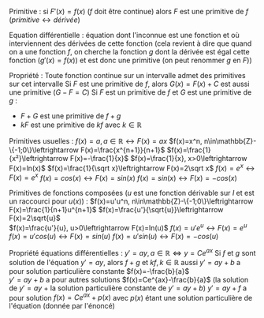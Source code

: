 Primitive : si $F'(x)=f(x)$ ($f$ doit être continue) alors $F$ est une primitive de $f$ ($primitive\leftrightarrow dérivée$)

Equation différentielle : équation dont l'inconnue est une fonction et où interviennent des dérivées de cette fonction (cela revient à dire que quand on a une fonction $f$, on cherche la fonction $g$ dont la dérivée est égal cette fonction ($g'(x)=f(x)$) et est donc une primitive (on peut renommer $g$ en $F$))

Propriété : 
Toute fonction continue sur un intervalle admet des primitives sur cet intervalle
Si $F$ est une primitive de $f$, alors $G(x)=F(x)+C$ est aussi une primitive ($G-F=C$)
Si $F$ est un primitive de $f$ et $G$ est une primitive de $g$ : 
- $F+G$ est une primitive de $f+g$
- $kF$ est une primitive de $kf$ avec $k\in\mathbb R$ 

Primitives usuelles : 
$f(x)=a, a\in \mathbb{R}\leftrightarrow F(x)=ax$ 
$f(x)=x^n, n\in\mathbb{Z}-\{-1;0\}\leftrightarrow F(x)=\frac{x^{n+1}}{n+1}$ 
$f(x)=\frac{1}{x²}\leftrightarrow F(x)=-\frac{1}{x}$ 
$f(x)=\frac{1}{x}, x>0\leftrightarrow F(x)=ln(x)$ 
$f(x)=\frac{1}{\sqrt x}\leftrightarrow F(x)=2\sqrt x$ 
$f(x)=e^x\leftrightarrow F(x)=e^x$ 
$f(x)=cos(x)\leftrightarrow F(x)=sin(x)$ 
$f(x)=sin(x)\leftrightarrow F(x)=-cos(x)$  

Primitives de fonctions composées ($u$ est une fonction dérivable sur $I$ et est un raccourci pour $u(x)$) : 
$f(x)=u'u^n, n\in\mathbb{Z}-\{-1;0\}\leftrightarrow F(x)=\frac{1}{n+1}u^{n+1}$ 
$f(x)=\frac{u'}{\sqrt{u}}\leftrightarrow F(x)=2\sqrt{u}$  
$f(x)=\frac{u'}{u}, u>0\leftrightarrow F(x)=ln(u)$ 
$f(x)=u'e^u\leftrightarrow F(x)=e^u$ 
$f(x)=u'cos(u)\leftrightarrow F(x)=sin(u)$
$f(x)=u'sin(u)\leftrightarrow F(x)=-cos(u)$ 

Propriété équations différentielles :
$y'=ay, a\in\mathbb R\iff y=Ce^{ax}$ 
Si $f$ et $g$ sont solution de l'équation $y'=ay$, alors $f+g$ et $kf, k\in\mathbb R$ aussi
$y'=ay+b$ a pour solution particulière constante $f(x)=-\frac{b}{a}$  
$y'=ay+b$ a pour autres solutions $f(x)=Ce^{ax}-\frac{b}{a}$ (la solution de $y'=ay$ + la solution particulière constante de $y'=ay+b$)
$y'=ay+f$ a pour solution $f(x)=Ce^{ax}+p(x)$ avec $p(x)$ étant une solution particulière de l'équation (donnée par l'énoncé)